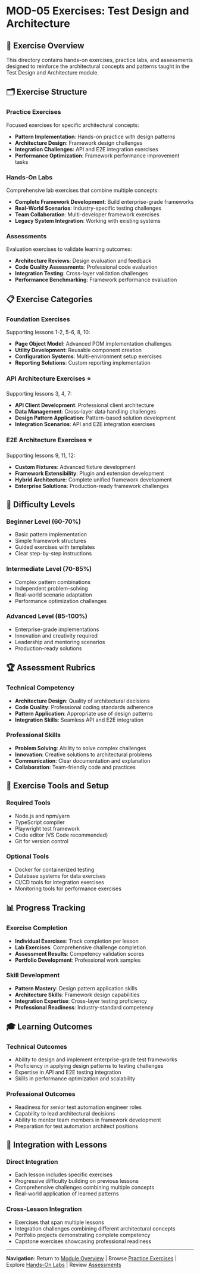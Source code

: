 # MOD-05 Exercises: Test Design and Architecture

## 🎯 Exercise Overview

This directory contains hands-on exercises, practice labs, and assessments designed to reinforce the architectural concepts and patterns taught in the Test Design and Architecture module.

## 🗂️ Exercise Structure

### **Practice Exercises**
Focused exercises for specific architectural concepts:
- **Pattern Implementation**: Hands-on practice with design patterns
- **Architecture Design**: Framework design challenges
- **Integration Challenges**: API and E2E integration exercises
- **Performance Optimization**: Framework performance improvement tasks

### **Hands-On Labs**
Comprehensive lab exercises that combine multiple concepts:
- **Complete Framework Development**: Build enterprise-grade frameworks
- **Real-World Scenarios**: Industry-specific testing challenges
- **Team Collaboration**: Multi-developer framework exercises
- **Legacy System Integration**: Working with existing systems

### **Assessments**
Evaluation exercises to validate learning outcomes:
- **Architecture Reviews**: Design evaluation and feedback
- **Code Quality Assessments**: Professional code evaluation
- **Integration Testing**: Cross-layer validation challenges
- **Performance Benchmarking**: Framework performance evaluation

## 📋 Exercise Categories

### **Foundation Exercises**
Supporting lessons 1-2, 5-6, 8, 10:
- **Page Object Model**: Advanced POM implementation challenges
- **Utility Development**: Reusable component creation
- **Configuration Systems**: Multi-environment setup exercises
- **Reporting Solutions**: Custom reporting implementation

### **API Architecture Exercises** ⭐
Supporting lessons 3, 4, 7:
- **API Client Development**: Professional client architecture
- **Data Management**: Cross-layer data handling challenges
- **Design Pattern Application**: Pattern-based solution development
- **Integration Scenarios**: API and E2E integration exercises

### **E2E Architecture Exercises** ⭐
Supporting lessons 9, 11, 12:
- **Custom Fixtures**: Advanced fixture development
- **Framework Extensibility**: Plugin and extension development
- **Hybrid Architecture**: Complete unified framework development
- **Enterprise Solutions**: Production-ready framework challenges

## 🎯 Difficulty Levels

### **Beginner Level (60-70%)**
- Basic pattern implementation
- Simple framework structures
- Guided exercises with templates
- Clear step-by-step instructions

### **Intermediate Level (70-85%)**
- Complex pattern combinations
- Independent problem-solving
- Real-world scenario adaptation
- Performance optimization challenges

### **Advanced Level (85-100%)**
- Enterprise-grade implementations
- Innovation and creativity required
- Leadership and mentoring scenarios
- Production-ready solutions

## 🏆 Assessment Rubrics

### **Technical Competency**
- **Architecture Design**: Quality of architectural decisions
- **Code Quality**: Professional coding standards adherence
- **Pattern Application**: Appropriate use of design patterns
- **Integration Skills**: Seamless API and E2E integration

### **Professional Skills**
- **Problem Solving**: Ability to solve complex challenges
- **Innovation**: Creative solutions to architectural problems
- **Communication**: Clear documentation and explanation
- **Collaboration**: Team-friendly code and practices

## 🔧 Exercise Tools and Setup

### **Required Tools**
- Node.js and npm/yarn
- TypeScript compiler
- Playwright test framework
- Code editor (VS Code recommended)
- Git for version control

### **Optional Tools**
- Docker for containerized testing
- Database systems for data exercises
- CI/CD tools for integration exercises
- Monitoring tools for performance exercises

## 📊 Progress Tracking

### **Exercise Completion**
- **Individual Exercises**: Track completion per lesson
- **Lab Exercises**: Comprehensive challenge completion
- **Assessment Results**: Competency validation scores
- **Portfolio Development**: Professional work samples

### **Skill Development**
- **Pattern Mastery**: Design pattern application skills
- **Architecture Skills**: Framework design capabilities
- **Integration Expertise**: Cross-layer testing proficiency
- **Professional Readiness**: Industry-standard competency

## 🎓 Learning Outcomes

### **Technical Outcomes**
- Ability to design and implement enterprise-grade test frameworks
- Proficiency in applying design patterns to testing challenges
- Expertise in API and E2E testing integration
- Skills in performance optimization and scalability

### **Professional Outcomes**
- Readiness for senior test automation engineer roles
- Capability to lead architectural decisions
- Ability to mentor team members in framework development
- Preparation for test automation architect positions

## 🔗 Integration with Lessons

### **Direct Integration**
- Each lesson includes specific exercises
- Progressive difficulty building on previous lessons
- Comprehensive challenges combining multiple concepts
- Real-world application of learned patterns

### **Cross-Lesson Integration**
- Exercises that span multiple lessons
- Integration challenges combining different architectural concepts
- Portfolio projects demonstrating complete competency
- Capstone exercises showcasing professional readiness

---

**Navigation**: Return to [Module Overview](../README.md) | Browse [Practice Exercises](practice-exercises/) | Explore [Hands-On Labs](hands-on-labs/) | Review [Assessments](assessments/)